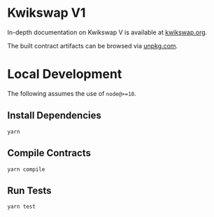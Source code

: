 # Kwikswap V1

In-depth documentation on Kwikswap V is available at [kwikswap.org](https://kwikswap.org/docs).

The built contract artifacts can be browsed via [unpkg.com](https://unpkg.com/browse/@kwikswap/v1-periphery@latest/).

# Local Development

The following assumes the use of `node@>=10`.

## Install Dependencies

`yarn`

## Compile Contracts

`yarn compile`

## Run Tests

`yarn test`
